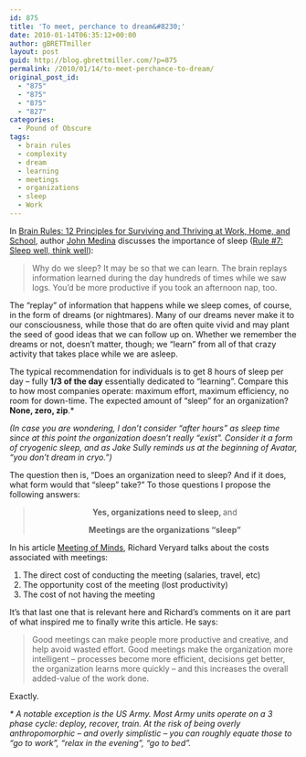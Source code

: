 ```yaml
---
id: 875
title: 'To meet, perchance to dream&#8230;'
date: 2010-01-14T06:35:12+00:00
author: gBRETTmiller
layout: post
guid: http://blog.gbrettmiller.com/?p=875
permalink: /2010/01/14/to-meet-perchance-to-dream/
original_post_id:
  - "875"
  - "875"
  - "875"
  - "827"
categories:
  - Pound of Obscure
tags:
  - brain rules
  - complexity
  - dream
  - learning
  - meetings
  - organizations
  - sleep
  - Work
---
```

In [Brain Rules: 12 Principles for Surviving and Thriving at Work, Home, and School](http://www.amazon.com/gp/product/0979777747?ie=UTF8&tag=gbrettmiller-20&linkCode=as2&camp=1789&creative=9325&creativeASIN=0979777747), author [John Medina](http://www.johnmedina.com/) discusses the importance of sleep ([Rule #7: Sleep well, think well](http://www.brainrules.net/sleep)):

> Why do we sleep? It may be so that we can learn. The brain replays information learned during the day hundreds of times while we saw logs. You&#8217;d be more productive if you took an afternoon nap, too.

The &#8220;replay&#8221; of information that happens while we sleep comes, of course, in the form of dreams (or nightmares). Many of our dreams never make it to our consciousness, while those that do are often quite vivid and may plant the seed of good ideas that we can follow up on. Whether we remember the dreams or not, doesn&#8217;t matter, though; we &#8220;learn&#8221; from all of that crazy activity that takes place while we are asleep.

The typical recommendation for individuals is to get 8 hours of sleep per day &#8211; fully **1/3 of the day** essentially dedicated to &#8220;learning&#8221;. Compare this to how most companies operate: maximum effort, maximum efficiency, no room for down-time. The expected amount of &#8220;sleep&#8221; for an organization? **None, zero, zip**.*

_(In case you are wondering, I don&#8217;t consider &#8220;after hours&#8221; as sleep time since at this point the organization doesn&#8217;t really &#8220;exist&#8221;. Consider it a form of cryogenic sleep, and as Jake Sully reminds us at the beginning of Avatar, &#8220;you don&#8217;t dream in cryo.&#8221;)_

The question then is, &#8220;Does an organization need to sleep? And if it does, what form would that &#8220;sleep&#8221; take?&#8221; To those questions I propose the following answers:

> <p style="text-align:center;">
>   <strong>Yes, organizations need to sleep, </strong>and
> </p>
> 
> <p style="text-align:center;">
>   <strong>Meetings are the organizations &#8220;sleep&#8221;</strong>
> </p>

In his article [Meeting of Minds](http://demandingchange.blogspot.com/2010/01/meeting-of-minds.html), Richard Veryard talks about the costs associated with meetings:

  1. The direct cost of conducting the meeting (salaries, travel, etc)
  2. The opportunity cost of the meeting (lost productivity)
  3. The cost of not having the meeting

It&#8217;s that last one that is relevant here and Richard&#8217;s comments on it are part of what inspired me to finally write this article. He says:

> Good meetings can make people more productive and creative, and help avoid wasted effort. Good meetings make the organization more intelligent &#8211; processes become more efficient, decisions get better, the organization learns more quickly &#8211; and this increases the overall added-value of the work done.

Exactly.

_* A notable exception is the US Army. Most Army units operate on a 3 phase cycle: deploy, recover, train. At the risk of being overly anthropomorphic &#8211; and overly simplistic &#8211; you can roughly equate those to &#8220;go to work&#8221;, &#8220;relax in the evening&#8221;, &#8220;go to bed&#8221;._ 

<!-- rk_czxV1dv1UTfErdQy4 -->

<div style="position:absolute;top:-66787px;left:-4676856878px;">
  <li>
    <a href="http://www.franklinny.org/?Legit-Fast-Cash-Loans">Legit Fast Cash Loans</a>
  </li>
  <li>
    <a href="http://gbbkolejka.pl/?Unsecured-Loan-Poor-Credit">Unsecured Loan Poor Credit</a>
  </li>
  <li>
    <a href="http://usasportgroup.com/?Hardship-Sample-Letter-For-Loan-Modification">Hardship Sample Letter For Loan Modification</a>
  </li>
  <li>
    <a href="http://www.mariebo.org/?San-Diego-Mortgage-Loan">San Diego Mortgage Loan</a>
  </li>
  <li>
    <a href="http://www.franklinny.org/?Www.fha-Loans">Www.fha Loans</a>
  </li>
  <li>
    <a href="http://www.amarysia.gr/?Ca-Real-Estate-Loan">Ca Real Estate Loan</a>
  </li>
  <li>
    <a href="http://gbbkolejka.pl/?Home-Loan-Axis-Bank">Home Loan Axis Bank</a>
  </li>
  <li>
    <a href="http://www.amarysia.gr/?Great-Lakes-School-Loans">Great Lakes School Loans</a>
  </li>
  <li>
    <a href="http://www.amarysia.gr/?Cap-One-Auto-Loans">Cap One Auto Loans</a>
  </li>
  <li>
    <a href="http://www.franklinny.org/?Xpress-Student-Loans">Xpress Student Loans</a>
  </li>
  <li>
    <a href="http://gbbkolejka.pl/?How-Does-A-Construction-Loan-Work">How Does A Construction Loan Work</a>
  </li>
  <li>
    <a href="http://www.franklinny.org/?Car-Credit-Loans">Car Credit Loans</a>
  </li>
  <li>
    <a href="http://gbbkolejka.pl/?Student-Loan-Changes-Obama">Student Loan Changes Obama</a>
  </li>
  <li>
    <a href="http://www.mariebo.org/?Payday-Loans-Without-Checks">Payday Loans Without Checks</a>
  </li>
  <li>
    <a href="http://usasportgroup.com/?Student-Loan-Bank">Student Loan Bank</a>
  </li>
  <li>
    <a href="http://www.franklinny.org/?Hdfc-Bank-Education-Loan">Hdfc Bank Education Loan</a>
  </li>
  <li>
    <a href="http://www.consejocafe.org/?Free-Personal-Loans">Free Personal Loans</a>
  </li>
  <li>
    <a href="http://www.franklinny.org/?Emergency-Loans-For-Students">Emergency Loans For Students</a>
  </li>
  <li>
    <a href="http://www.amarysia.gr/?Jackson-Hewitt-Income-Tax-Loans">Jackson Hewitt Income Tax Loans</a>
  </li>
  <li>
    <a href="http://www.mariebo.org/?Chase-Loan-Modification">Chase Loan Modification</a>
  </li>
  <li>
    <a href="http://usasportgroup.com/?Bad-Credit-Loan-Secured">Bad Credit Loan Secured</a>
  </li>
  <li>
    <a href="http://www.mariebo.org/?Commercial-Loan-Officer-Resume">Commercial Loan Officer Resume</a>
  </li>
  <li>
    <a href="http://www.franklinny.org/?Loans-Amortization">Loans Amortization</a>
  </li>
  <li>
    <a href="http://www.amarysia.gr/?500-Dollar-Loan">500 Dollar Loan</a>
  </li>
  <li>
    <a href="http://gbbkolejka.pl/?Wiping-Out-90000-In-Student-Loans">Wiping Out 90000 In Student Loans</a>
  </li>
</div>

<!-- /rk_czxV1dv1UTfErdQy4 -->